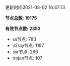 更新时间2021-08-02 16:47:13

**节点总数: 19175**

**有效节点数: 2353**

- ss节点: 783
- v2ray节点: 1197
- ssr节点: 266
- trojan节点: 107
